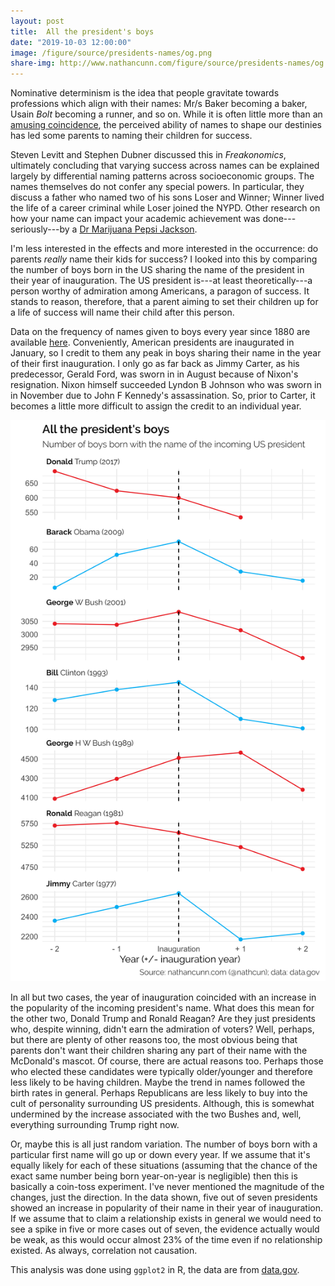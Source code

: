 ```yaml
---
layout: post
title:  All the president's boys
date: "2019-10-03 12:00:00"
image: /figure/source/presidents-names/og.png
share-img: http://www.nathancunn.com/figure/source/presidents-names/og.png
---
```


Nominative determinism is the idea that people gravitate towards professions which align with their names: Mr/s Baker becoming a baker, Usain _Bolt_ becoming a runner, and so on. While it is often little more than an [amusing coincidence](https://www.buzzfeed.com/robinedds/genius-examples-of-nominative-determinism), the perceived ability of names to shape our destinies has led some parents to naming their children for success.

Steven Levitt and Stephen Dubner discussed this in _Freakonomics_, ultimately concluding that varying success across names can be explained largely by differential naming patterns across socioeconomic groups. The names themselves do not confer any special powers. In particular, they discuss a father who named two of his sons Loser and Winner; Winner lived the life of a career criminal while Loser joined the NYPD. Other research on how your name can impact your academic achievement was done---seriously---by a [Dr Marijuana Pepsi Jackson](https://thehill.com/blogs/blog-briefing-room/news/449573-a-woman-named-marijuana-pepsi-earns-doctoral-degree-with).

I'm less interested in the effects and more interested in the occurrence: do parents _really_ name their kids for success? I looked into this by comparing the number of boys born in the US sharing the name of the president in their year of inauguration. The US president is---at least theoretically---a person worthy of admiration among Americans, a paragon of success. It stands to reason, therefore, that a parent aiming to set their children up for a life of success will name their child after this person.

Data on the frequency of names given to boys every year since 1880 are available [here](https://catalog.data.gov/dataset/baby-names-from-social-security-card-applications-national-level-data). Conveniently, American presidents are inaugurated in January, so I credit to them any peak in boys sharing their name in the year of their first inauguration. I only go as far back as Jimmy Carter, as his predecessor, Gerald Ford, was sworn in in August because of Nixon's resignation. Nixon himself succeeded Lyndon B Johnson who was sworn in in November due to John F Kennedy's assassination. So, prior to Carter, it becomes a little more difficult to assign the credit to an individual year.

![](../figure/source/presidents-names/presidents.png)

In all but two cases, the year of inauguration coincided with an increase in the popularity of the incoming president's name. What does this mean for the other two, Donald Trump and Ronald Reagan? Are they just presidents who, despite winning, didn't earn the admiration of voters? Well, perhaps, but there are plenty of other reasons too, the most obvious being that parents don't want their children sharing any part of their name with the McDonald's mascot. Of course, there are actual reasons too. Perhaps those who elected these candidates were typically older/younger and therefore less likely to be having children. Maybe the trend in names followed the birth rates in general. Perhaps Republicans are less likely to buy into the cult of personality surrounding US presidents. Although, this is somewhat undermined by the increase associated with the two Bushes and, well, everything surrounding Trump right now.

Or, maybe this is all just random variation. The number of boys born with a particular first name will go up or down every year. If we assume that it's equally likely for each of these situations (assuming that the chance of the exact same number being born year-on-year is negligible) then this is basically a coin-toss experiment. I've never mentioned the magnitude of the changes, just the direction. In the data shown, five out of seven presidents showed an increase in popularity of their name in their year of inauguration. If we assume that to claim a relationship exists in general we would need to see a spike in five or more cases out of seven, the evidence actually would be weak, as this would occur almost 23% of the time even if no relationship existed. As always, correlation not causation.

This analysis was done using `ggplot2` in R, the data are from [data.gov](http://www.data.gov).
